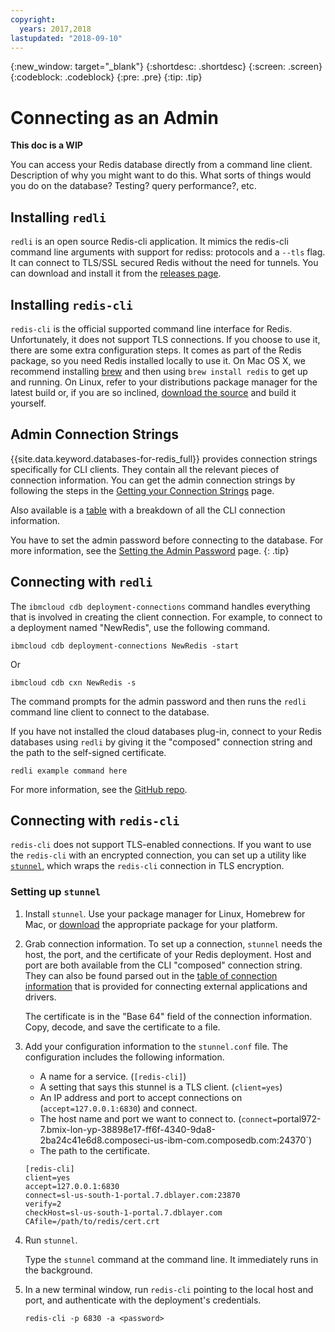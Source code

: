 ```yaml
---
copyright:
  years: 2017,2018
lastupdated: "2018-09-10"
---
```


{:new_window: target="_blank"}
{:shortdesc: .shortdesc}
{:screen: .screen}
{:codeblock: .codeblock}
{:pre: .pre}
{:tip: .tip}


# Connecting as an Admin

**This doc is a WIP**

You can access your Redis database directly from a command line client. Description of why you might want to do this. What sorts of things would you do on the database? Testing? query performance?, etc.

## Installing `redli`

`redli` is an open source Redis-cli application. It mimics the redis-cli command line arguments with support for rediss: protocols and a `--tls` flag. It can connect to TLS/SSL secured Redis without the need for tunnels. You can download and install it from the [releases page](https://github.com/IBM-Cloud/redli/releases). 

## Installing `redis-cli`
 
`redis-cli` is the official supported command line interface for Redis. Unfortunately, it does not support TLS connections. If you choose to use it, there are some extra configuration steps. It comes as part of the Redis package, so you need Redis installed locally to use it. On Mac OS X, we recommend installing [brew](http://brew.sh) and then using `brew install redis` to get up and running. On Linux, refer to your distributions package manager for the latest build or, if you are so inclined, [download the source](http://redis.io/download) and build it yourself. 

## Admin Connection Strings

{{site.data.keyword.databases-for-redis_full}} provides connection strings specifically for CLI clients. They contain all the relevant pieces of connection information. You can get the admin connection strings by following the steps in the [Getting your Connection Strings](./working-connection-strings) page. 

Also available is a [table](./working-connection-strings#the-cli-section) with a breakdown of all the CLI connection information.

You have to set the admin password before connecting to the database. For more information, see the [Setting the Admin Password](./admin-password.html) page.
{: .tip}

## Connecting with `redli`

The `ibmcloud cdb deployment-connections` command handles everything that is involved in creating the client connection. For example, to connect to a deployment named  "NewRedis", use the following command.

```
ibmcloud cdb deployment-connections NewRedis -start
```
Or
```
ibmcloud cdb cxn NewRedis -s
```

The command prompts for the admin password and then runs the `redli` command line client to connect to the database.


If you have not installed the cloud databases plug-in, connect to your Redis databases using `redli` by giving it the "composed" connection string and the path to the self-signed certificate. 
```
redli example command here
```
For more information, see the [GitHub repo](https://github.com/IBM-Cloud/redli).

## Connecting with `redis-cli`

`redis-cli` does not support TLS-enabled connections. If you want to use the `redis-cli` with an encrypted connection, you can set up a utility like [`stunnel`](https://www.stunnel.org/index.html), which wraps the `redis-cli` connection in TLS encryption.

### Setting up `stunnel`

1. Install `stunnel`. Use your package manager for Linux, Homebrew for Mac, or [download](https://www.stunnel.org/downloads.html) the appropriate package for your platform.

2. Grab connection information.
   To set up a connection, `stunnel` needs the host, the port, and the certificate of your Redis deployment. Host and port are both available from the CLI "composed" connection string. They can also be found parsed out in the [table of connection information](./working-connection-strings#the-redis-section) that is provided for connecting external applications and drivers.

   The certificate is in the  "Base 64" field of the connection information. Copy, decode, and save the certificate to a file.

3. Add your configuration information to the `stunnel.conf` file. The configuration includes the following information.
    - A name for a service. (`[redis-cli]`)
    - A setting that says this stunnel is a TLS client. (`client=yes`)
    - An IP address and port to accept connections on (`accept=127.0.0.1:6830`) and connect.
    - The host name and port we want to connect to. (`connect=`portal972-7.bmix-lon-yp-38898e17-ff6f-4340-9da8-2ba24c41e6d8.composeci-us-ibm-com.composedb.com:24370`)
    - The path to the certificate.
    
    ```text
    [redis-cli]
    client=yes  
    accept=127.0.0.1:6830  
    connect=sl-us-south-1-portal.7.dblayer.com:23870
    verify=2  
    checkHost=sl-us-south-1-portal.7.dblayer.com 
    CAfile=/path/to/redis/cert.crt
    ```

4. Run `stunnel`.

    Type the `stunnel` command at the command line. It immediately runs in the background.
    
5. In a new terminal window, run `redis-cli` pointing to the local host and port, and authenticate with the deployment's credentials.

    ```shell
    redis-cli -p 6830 -a <password>
    ```






